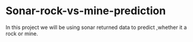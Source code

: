 # Sonar-rock-vs-mine-prediction
In this project we will be using sonar returned data to predict ,whether it a rock or mine.
